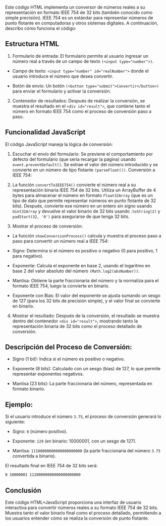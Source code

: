 Este código HTML implementa un conversor de números reales a su representación en formato IEEE 754 de 32 bits (también conocido como simple precisión). IEEE 754 es un estándar para representar números de punto flotante en computadoras y otros sistemas digitales. A continuación, describo cómo funciona el código:

## Estructura HTML
1. Formulario de entrada: El formulario permite al usuario ingresar un número real a través de un campo de texto ```(<input type="number">)```.
  - Campo de texto: ```<input type="number" id="realNumber">```  donde el usuario introduce el número que desea convertir.
  * Botón de envío: Un botón ```(<button type="submit">Convertir</button>)``` para enviar el formulario y activar la conversión.
2. Contenedor de resultados: Después de realizar la conversión, se muestra el resultado en el ```<div id="result">```, que contiene tanto el número en formato IEEE 754 como el proceso de conversión paso a paso.

## Funcionalidad JavaScript
El código JavaScript maneja la lógica de conversión:
1. Escuchar el envío del formulario:
Se previene el comportamiento por defecto del formulario (que sería recargar la página) usando ```event.preventDefault()```.
Se extrae el valor del número introducido y se convierte en un número de tipo flotante ```(parseFloat())```.
Conversión a IEEE 754:

2. La función ```convertToIEEE754()``` convierte el número real a su representación binaria IEEE 754 de 32 bits.
Utiliza un ArrayBuffer de 4 bytes para almacenar el número en formato ```Float32Array``` (que es un tipo de dato que permite representar números en punto flotante de 32 bits).
Después, convierte ese número en un entero sin signo usando ```Uint32Array``` y devuelve el valor binario de 32 bits usando .```toString(2)``` y ```padStart(32, '0')``` para asegurarse de que tenga 32 bits.

3. Mostrar el proceso de conversión:
  - La función ```showConversionProcess()``` calcula y muestra el proceso paso a paso para convertir un número real a IEEE 754:
  * Signo: Determina si el número es positivo o negativo (0 para positivo, 1 para negativo).
  + Exponente: Calcula el exponente en base 2, usando el logaritmo en base 2 del valor absoluto del número ```(Math.log2(absNumber))```.
  - Mantisa: Obtiene la parte fraccionaria del número y la normaliza para el formato IEEE 754, luego la convierte en binario.
  * Exponente con Bias: El valor del exponente se ajusta sumando un sesgo de 127 (para los 32 bits de precisión simple), y el valor final se convierte en binario.

4. Mostrar el resultado:
Después de la conversión, el resultado se muestra dentro del contenedor ```<div id="result">```, mostrando tanto la representación binaria de 32 bits como el proceso detallado de conversión.

## Descripción del Proceso de Conversión:
  - Signo (1 bit): Indica si el número es positivo o negativo.
  * Exponente (8 bits): Calculado con un sesgo (bias) de 127, lo que permite representar exponentes negativos.
  + Mantisa (23 bits): La parte fraccionaria del número, representada en formato binario.

## Ejemplo:
Si el usuario introduce el número ```3.75```, el proceso de conversión generará lo siguiente:

  - Signo: ```0``` (número positivo).
  * Exponente: ```129``` (en binario: 10000001, con un sesgo de 127).
  + Mantisa: ```11100000000000000000000``` (la parte fraccionaria del número ```3.75``` convertida a binario).
    
El resultado final en IEEE 754 de 32 bits será:
```bash
0 10000001 11100000000000000000000
```

## Conclusión
Este código HTML+JavaScript proporciona una interfaz de usuario interactiva para convertir números reales a su formato IEEE 754 de 32 bits. Muestra tanto el valor binario final como el proceso detallado, permitiendo a los usuarios entender cómo se realiza la conversión de punto flotante.

